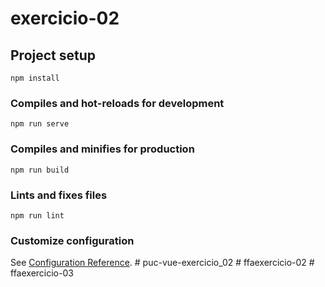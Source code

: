 # exercicio-02

## Project setup
```
npm install
```

### Compiles and hot-reloads for development
```
npm run serve
```

### Compiles and minifies for production
```
npm run build
```

### Lints and fixes files
```
npm run lint
```

### Customize configuration
See [Configuration Reference](https://cli.vuejs.org/config/).
#   p u c - v u e - e x e r c i c i o _ 0 2  
 #   f f a e x e r c i c i o - 0 2  
 #   f f a e x e r c i c i o - 0 3  
 